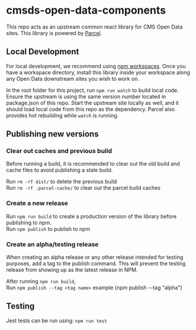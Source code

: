 # cmsds-open-data-components

This repo acts as an upstream common react library for CMS Open Data sites. This library is powered by [Parcel](https://parceljs.org/).

## Local Development

For local development, we recommend using [npm workspaces](https://docs.npmjs.com/cli/v7/using-npm/workspaces).
Once you have a workspace directory, install this library inside your workspace along any Open Data downstream sites you wish to work on.

In the root folder for this project, run `npm run watch` to build local code. Ensure the upstream is using the same version number located in package.json of this repo. Start the upstream site locally as well, and it should load local code from this repo as the dependency. Parcel also provides hot rebuilding while `watch` is running.

## Publishing new versions

### Clear out caches and previous build

Before running a build, it is recommended to clear out the old build and cache files to avoid publishing a stale build.

Run ```rm -rf dist/``` to delete the previous build\
Run ```rm -rf .parcel-cache/``` to clear out the parcel build caches

### Create a new release

Run ```npm run build``` to create a production version of the library before publishing to npm.\
Run ```npm publish``` to publish to npm

### Create an alpha/testing release

When creating an alpha release or any other release intended for testing purposes, add a tag to the publish command. This will prevent the testing release from showing up as the latest release in NPM. 

After running ```npm run build```,\
Run ```npm publish --tag <tag name>``` example (npm publish --tag "alpha")

## Testing

Jest tests can be run using:
```npm run test```